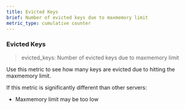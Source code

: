```yaml
---
title: Evicted Keys
brief: Number of evicted keys due to maxmemory limit
metric_type: cumulative counter
---
```

### Evicted Keys

> evicted_keys: Number of evicted keys due to maxmemory limit

Use this metric to see how many keys are evicted due to hitting the maxmemory limit.

If this metric is significantly different than other servers:

* Maxmemory limit may be too low
